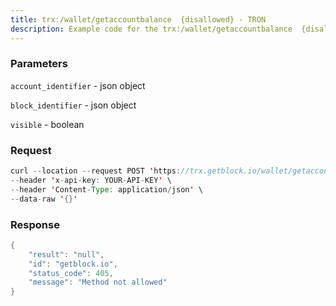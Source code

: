 ```yaml
---
title: trx:/wallet/getaccountbalance  {disallowed} - TRON
description: Example code for the trx:/wallet/getaccountbalance  {disallowed} rest method. Сomplete guide on how to use trx:/wallet/getaccountbalance  {disallowed} rest in GetBlock.io Web3 documentation.
---
```


### Parameters


`account_identifier` - json object

`block_identifier` - json object

`visible` - boolean

### Request

``` java
curl --location --request POST 'https://trx.getblock.io/wallet/getaccountbalance' \
--header 'x-api-key: YOUR-API-KEY' \
--header 'Content-Type: application/json' \
--data-raw '{}'
```

###  Response

``` java
{
    "result": "null",
    "id": "getblock.io",
    "status_code": 405,
    "message": "Method not allowed"
}
```

